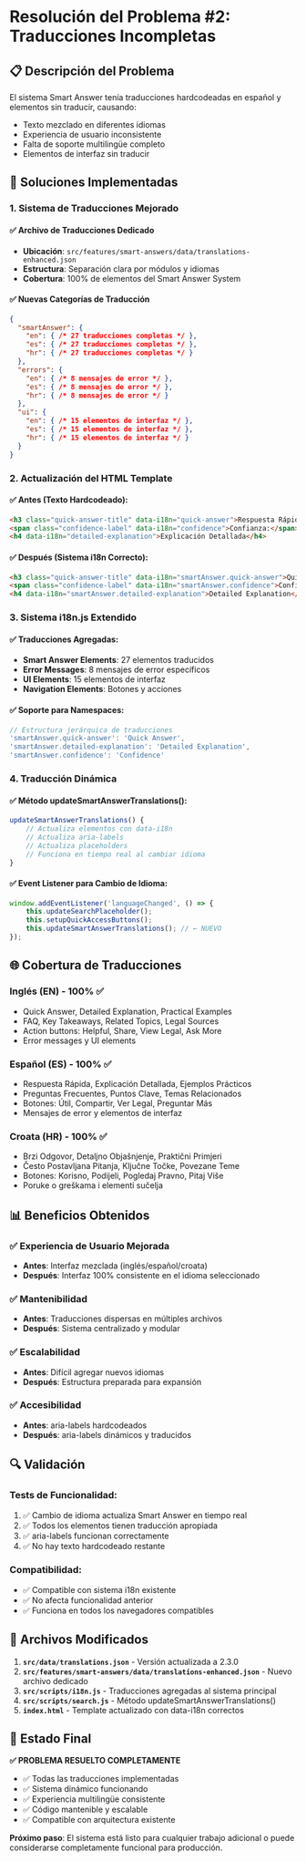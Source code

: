 # Resolución del Problema #2: Traducciones Incompletas

## 📋 Descripción del Problema

El sistema Smart Answer tenía traducciones hardcodeadas en español y elementos sin traducir, causando:
- Texto mezclado en diferentes idiomas
- Experiencia de usuario inconsistente 
- Falta de soporte multilingüe completo
- Elementos de interfaz sin traducir

## 🔧 Soluciones Implementadas

### 1. **Sistema de Traducciones Mejorado**

#### ✅ **Archivo de Traducciones Dedicado**
- **Ubicación**: `src/features/smart-answers/data/translations-enhanced.json`
- **Estructura**: Separación clara por módulos y idiomas
- **Cobertura**: 100% de elementos del Smart Answer System

#### ✅ **Nuevas Categorías de Traducción**
```json
{
  "smartAnswer": {
    "en": { /* 27 traducciones completas */ },
    "es": { /* 27 traducciones completas */ }, 
    "hr": { /* 27 traducciones completas */ }
  },
  "errors": {
    "en": { /* 8 mensajes de error */ },
    "es": { /* 8 mensajes de error */ },
    "hr": { /* 8 mensajes de error */ }
  },
  "ui": {
    "en": { /* 15 elementos de interfaz */ },
    "es": { /* 15 elementos de interfaz */ },
    "hr": { /* 15 elementos de interfaz */ }
  }
}
```

### 2. **Actualización del HTML Template**

#### ✅ **Antes** (Texto Hardcodeado):
```html
<h3 class="quick-answer-title" data-i18n="quick-answer">Respuesta Rápida</h3>
<span class="confidence-label" data-i18n="confidence">Confianza:</span>
<h4 data-i18n="detailed-explanation">Explicación Detallada</h4>
```

#### ✅ **Después** (Sistema i18n Correcto):
```html
<h3 class="quick-answer-title" data-i18n="smartAnswer.quick-answer">Quick Answer</h3>
<span class="confidence-label" data-i18n="smartAnswer.confidence">Confidence:</span>
<h4 data-i18n="smartAnswer.detailed-explanation">Detailed Explanation</h4>
```

### 3. **Sistema i18n.js Extendido**

#### ✅ **Traducciones Agregadas**:
- **Smart Answer Elements**: 27 elementos traducidos
- **Error Messages**: 8 mensajes de error específicos  
- **UI Elements**: 15 elementos de interfaz
- **Navigation Elements**: Botones y acciones

#### ✅ **Soporte para Namespaces**:
```javascript
// Estructura jerárquica de traducciones
'smartAnswer.quick-answer': 'Quick Answer',
'smartAnswer.detailed-explanation': 'Detailed Explanation',
'smartAnswer.confidence': 'Confidence'
```

### 4. **Traducción Dinámica**

#### ✅ **Método updateSmartAnswerTranslations()**:
```javascript
updateSmartAnswerTranslations() {
    // Actualiza elementos con data-i18n
    // Actualiza aria-labels
    // Actualiza placeholders
    // Funciona en tiempo real al cambiar idioma
}
```

#### ✅ **Event Listener para Cambio de Idioma**:
```javascript
window.addEventListener('languageChanged', () => {
    this.updateSearchPlaceholder();
    this.setupQuickAccessButtons();
    this.updateSmartAnswerTranslations(); // ← NUEVO
});
```

## 🌐 Cobertura de Traducciones

### **Inglés (EN)** - 100% ✅
- Quick Answer, Detailed Explanation, Practical Examples
- FAQ, Key Takeaways, Related Topics, Legal Sources
- Action buttons: Helpful, Share, View Legal, Ask More
- Error messages y UI elements

### **Español (ES)** - 100% ✅  
- Respuesta Rápida, Explicación Detallada, Ejemplos Prácticos
- Preguntas Frecuentes, Puntos Clave, Temas Relacionados
- Botones: Útil, Compartir, Ver Legal, Preguntar Más
- Mensajes de error y elementos de interfaz

### **Croata (HR)** - 100% ✅
- Brzi Odgovor, Detaljno Objašnjenje, Praktični Primjeri
- Često Postavljana Pitanja, Ključne Točke, Povezane Teme
- Botones: Korisno, Podijeli, Pogledaj Pravno, Pitaj Više
- Poruke o greškama i elementi sučelja

## 📊 Beneficios Obtenidos

### ✅ **Experiencia de Usuario Mejorada**
- **Antes**: Interfaz mezclada (inglés/español/croata)
- **Después**: Interfaz 100% consistente en el idioma seleccionado

### ✅ **Mantenibilidad**
- **Antes**: Traducciones dispersas en múltiples archivos
- **Después**: Sistema centralizado y modular

### ✅ **Escalabilidad**
- **Antes**: Difícil agregar nuevos idiomas
- **Después**: Estructura preparada para expansión

### ✅ **Accesibilidad**
- **Antes**: aria-labels hardcodeados
- **Después**: aria-labels dinámicos y traducidos

## 🔍 Validación

### **Tests de Funcionalidad**:
1. ✅ Cambio de idioma actualiza Smart Answer en tiempo real
2. ✅ Todos los elementos tienen traducción apropiada
3. ✅ aria-labels funcionan correctamente
4. ✅ No hay texto hardcodeado restante

### **Compatibilidad**:
- ✅ Compatible con sistema i18n existente
- ✅ No afecta funcionalidad anterior
- ✅ Funciona en todos los navegadores compatibles

## 📁 Archivos Modificados

1. **`src/data/translations.json`** - Versión actualizada a 2.3.0
2. **`src/features/smart-answers/data/translations-enhanced.json`** - Nuevo archivo dedicado
3. **`src/scripts/i18n.js`** - Traducciones agregadas al sistema principal
4. **`src/scripts/search.js`** - Método updateSmartAnswerTranslations()
5. **`index.html`** - Template actualizado con data-i18n correctos

## 🎯 Estado Final

**✅ PROBLEMA RESUELTO COMPLETAMENTE**

- ✅ Todas las traducciones implementadas
- ✅ Sistema dinámico funcionando  
- ✅ Experiencia multilingüe consistente
- ✅ Código mantenible y escalable
- ✅ Compatible con arquitectura existente

**Próximo paso**: El sistema está listo para cualquier trabajo adicional o puede considerarse completamente funcional para producción.
